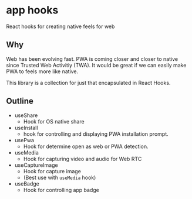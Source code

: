 # app hooks
React hooks for creating native feels for web

## Why
Web has been evolving fast. PWA is coming closer and closer to native since Trusted Web Activitiy (TWA).
It would be great if we can easily make PWA to feels more like native.

This library is a collection for just that encapsulated in React Hooks.

## Outline
- useShare
  - Hook for OS native share
- useInstall
  - hook for controlling and displaying PWA installation prompt.
- usePwa
  - Hook for determine open as web or PWA detection.
- useMedia
  - Hook for capturing video and audio for Web RTC
- useCaptureImage
  - Hook for capture image
  - (Best use with `useMedia` hook)
- useBadge
  - Hook for controlling app badge